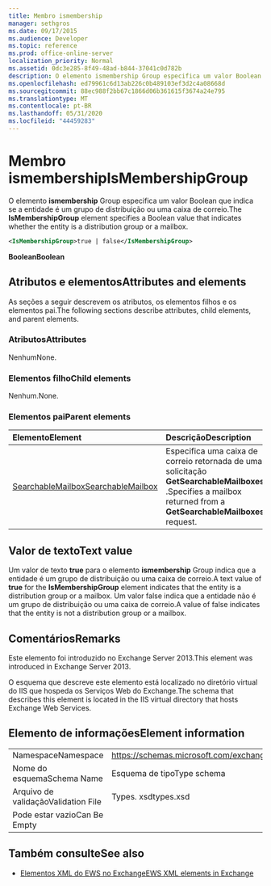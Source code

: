 ```yaml
---
title: Membro ismembership
manager: sethgros
ms.date: 09/17/2015
ms.audience: Developer
ms.topic: reference
ms.prod: office-online-server
localization_priority: Normal
ms.assetid: 0dc3e285-8f49-48ad-b844-37041c0d782b
description: O elemento ismembership Group especifica um valor Boolean que indica se a entidade é um grupo de distribuição ou uma caixa de correio.
ms.openlocfilehash: ed79961c6d13ab226c0b489103ef3d2c4a08668d
ms.sourcegitcommit: 88ec988f2bb67c1866d06b361615f3674a24e795
ms.translationtype: MT
ms.contentlocale: pt-BR
ms.lasthandoff: 05/31/2020
ms.locfileid: "44459283"
---
```

# <a name="ismembershipgroup"></a><span data-ttu-id="e6fe2-103">Membro ismembership</span><span class="sxs-lookup"><span data-stu-id="e6fe2-103">IsMembershipGroup</span></span>

<span data-ttu-id="e6fe2-104">O elemento **ismembership** Group especifica um valor Boolean que indica se a entidade é um grupo de distribuição ou uma caixa de correio.</span><span class="sxs-lookup"><span data-stu-id="e6fe2-104">The **IsMembershipGroup** element specifies a Boolean value that indicates whether the entity is a distribution group or a mailbox.</span></span> 
  
```XML
<IsMembershipGroup>true | false</IsMembershipGroup>
```

 <span data-ttu-id="e6fe2-105">**Boolean**</span><span class="sxs-lookup"><span data-stu-id="e6fe2-105">**Boolean**</span></span>
## <a name="attributes-and-elements"></a><span data-ttu-id="e6fe2-106">Atributos e elementos</span><span class="sxs-lookup"><span data-stu-id="e6fe2-106">Attributes and elements</span></span>

<span data-ttu-id="e6fe2-107">As seções a seguir descrevem os atributos, os elementos filhos e os elementos pai.</span><span class="sxs-lookup"><span data-stu-id="e6fe2-107">The following sections describe attributes, child elements, and parent elements.</span></span>
  
### <a name="attributes"></a><span data-ttu-id="e6fe2-108">Atributos</span><span class="sxs-lookup"><span data-stu-id="e6fe2-108">Attributes</span></span>

<span data-ttu-id="e6fe2-109">Nenhum</span><span class="sxs-lookup"><span data-stu-id="e6fe2-109">None.</span></span>
  
### <a name="child-elements"></a><span data-ttu-id="e6fe2-110">Elementos filho</span><span class="sxs-lookup"><span data-stu-id="e6fe2-110">Child elements</span></span>

<span data-ttu-id="e6fe2-111">Nenhum.</span><span class="sxs-lookup"><span data-stu-id="e6fe2-111">None.</span></span>
  
### <a name="parent-elements"></a><span data-ttu-id="e6fe2-112">Elementos pai</span><span class="sxs-lookup"><span data-stu-id="e6fe2-112">Parent elements</span></span>

|<span data-ttu-id="e6fe2-113">**Elemento**</span><span class="sxs-lookup"><span data-stu-id="e6fe2-113">**Element**</span></span>|<span data-ttu-id="e6fe2-114">**Descrição**</span><span class="sxs-lookup"><span data-stu-id="e6fe2-114">**Description**</span></span>|
|:-----|:-----|
|[<span data-ttu-id="e6fe2-115">SearchableMailbox</span><span class="sxs-lookup"><span data-stu-id="e6fe2-115">SearchableMailbox</span></span>](searchablemailbox.md) <br/> |<span data-ttu-id="e6fe2-116">Especifica uma caixa de correio retornada de uma solicitação **GetSearchableMailboxes** .</span><span class="sxs-lookup"><span data-stu-id="e6fe2-116">Specifies a mailbox returned from a **GetSearchableMailboxes** request.</span></span>  <br/> |
   
## <a name="text-value"></a><span data-ttu-id="e6fe2-117">Valor de texto</span><span class="sxs-lookup"><span data-stu-id="e6fe2-117">Text value</span></span>

<span data-ttu-id="e6fe2-118">Um valor de texto **true** para o elemento **ismembership** Group indica que a entidade é um grupo de distribuição ou uma caixa de correio.</span><span class="sxs-lookup"><span data-stu-id="e6fe2-118">A text value of **true** for the **IsMembershipGroup** element indicates that the entity is a distribution group or a mailbox.</span></span> <span data-ttu-id="e6fe2-119">Um valor false indica que a entidade não é um grupo de distribuição ou uma caixa de correio.</span><span class="sxs-lookup"><span data-stu-id="e6fe2-119">A value of false indicates that the entity is not a distribution group or a mailbox.</span></span> 
  
## <a name="remarks"></a><span data-ttu-id="e6fe2-120">Comentários</span><span class="sxs-lookup"><span data-stu-id="e6fe2-120">Remarks</span></span>

<span data-ttu-id="e6fe2-121">Este elemento foi introduzido no Exchange Server 2013.</span><span class="sxs-lookup"><span data-stu-id="e6fe2-121">This element was introduced in Exchange Server 2013.</span></span>
  
<span data-ttu-id="e6fe2-122">O esquema que descreve este elemento está localizado no diretório virtual do IIS que hospeda os Serviços Web do Exchange.</span><span class="sxs-lookup"><span data-stu-id="e6fe2-122">The schema that describes this element is located in the IIS virtual directory that hosts Exchange Web Services.</span></span>
  
## <a name="element-information"></a><span data-ttu-id="e6fe2-123">Elemento de informações</span><span class="sxs-lookup"><span data-stu-id="e6fe2-123">Element information</span></span>

|||
|:-----|:-----|
|<span data-ttu-id="e6fe2-124">Namespace</span><span class="sxs-lookup"><span data-stu-id="e6fe2-124">Namespace</span></span>  <br/> |https://schemas.microsoft.com/exchange/services/2006/types  <br/> |
|<span data-ttu-id="e6fe2-125">Nome do esquema</span><span class="sxs-lookup"><span data-stu-id="e6fe2-125">Schema Name</span></span>  <br/> |<span data-ttu-id="e6fe2-126">Esquema de tipo</span><span class="sxs-lookup"><span data-stu-id="e6fe2-126">Type schema</span></span>  <br/> |
|<span data-ttu-id="e6fe2-127">Arquivo de validação</span><span class="sxs-lookup"><span data-stu-id="e6fe2-127">Validation File</span></span>  <br/> |<span data-ttu-id="e6fe2-128">Types. xsd</span><span class="sxs-lookup"><span data-stu-id="e6fe2-128">types.xsd</span></span>  <br/> |
|<span data-ttu-id="e6fe2-129">Pode estar vazio</span><span class="sxs-lookup"><span data-stu-id="e6fe2-129">Can Be Empty</span></span>  <br/> ||
   
## <a name="see-also"></a><span data-ttu-id="e6fe2-130">Também consulte</span><span class="sxs-lookup"><span data-stu-id="e6fe2-130">See also</span></span>



- [<span data-ttu-id="e6fe2-131">Elementos XML do EWS no Exchange</span><span class="sxs-lookup"><span data-stu-id="e6fe2-131">EWS XML elements in Exchange</span></span>](ews-xml-elements-in-exchange.md)

